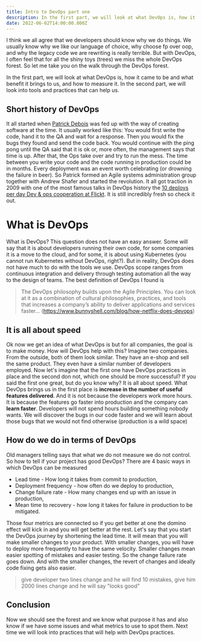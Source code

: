```yaml
---
title: Intro to DevOps part one
description: In the first part, we will look at what DevOps is, how it came to be and what benefit it brings to us.
date: 2022-06-02T14:00:00.000Z
---
```


I think we all agree that we developers should know why we do things. We usually know why we like our language of choice, why choose fp over oop, and why the legacy code we are rewriting is really terrible. But with DevOps, I often feel that for all the shiny toys (trees) we miss the whole DevOps forest. So let me take you on the walk through the DevOps forest.

In the first part, we will look at what DevOps is, how it came to be and what benefit it brings to us, and how to measure it. In the second part, we will look into tools and practices that can help us.

## Short history of DevOps

It all started when [Patrick Debois](https://twitter.com/patrickdebois?lang=cs) was fed up with the way of creating software at the time. It usually worked like this: You would first write the code, hand it to the QA and wait for a response. Then you would fix the bugs they found and send the code back. You would continue with the ping pong until the QA said that it is ok or, more often, the management says that time is up. After that, the Ops take over and try to run the mess. The time between you write your code and the code running in production could be in months. Every deployment was an event worth celebrating (or drowning the failure in beer). So Patrick formed an Agile systems administration group together with Andrew Shafer and started the revolution. It all got traction in 2009 with one of the most famous talks in DevOps history the [10 deploys per day Dev & ops cooperation at Flickt](https://www.slideshare.net/jallspaw/10-deploys-per-day-dev-and-ops-cooperation-at-flickr). It is still incredibly fresh so check it out.

# What is DevOps

What is DevOps? This question does not have an easy answer. Some will say that it is about developers running their own code, for some companies it is a move to the cloud, and for some, it is about using Kubernetes (you cannot run Kubernetes without DevOps, right?). But in reality, DevOps does not have much to do with the tools we use. DevOps scope ranges from continuous integration and delivery through testing automation all the way to the design of teams. The best definition of DevOps I found is

> The DevOps philosophy builds upon the Agile Principles. You can look at it as a combination of cultural philosophies, practices, and tools that increases a company’s ability to deliver applications and services faster... (https://www.bunnyshell.com/blog/how-netflix-does-devops)

## It is all about speed

Ok now we get an idea of what DevOps is but for all companies, the goal is to make money. How will DevOps help with this? Imagine two companies. From the outside, both of them look similar. They have an e-shop and sell the same product. They even have a similar number of developers employed. Now let's imagine that the first one have DevOps practices in place and the second don not, which one should be more successful?
If you said the first one great, but do you know why?
It is all about speed. What DevOps brings us in the first place is **increase in the number of useful features delivered**. And it is not because the developers work more hours. It is because the features go faster into production and the company can **learn faster**. Developers will not spend hours building something nobody wants. We will discover the bugs in our code faster and we will learn about those bugs that we would not find otherwise (production is a wild space)

## How do we do in terms of DevOps

Old managers telling says that what we do not measure we do not control. So how to tell if your project has good DevOps? There are 4 basic ways in which DevOps can be measured

- Lead time - How long it takes from commit to production,
- Deployment frequency - how often do we deploy to production,
- Change failure rate - How many changes end up with an issue in production,
- Mean time to recovery - how long it takes for failure in production to be mitigated.

Those four metrics are connected so if you get better at one the domino effect will kick in and you will get better at the rest. Let's say that you start the DevOps journey by shortening the lead time. It will mean that you will make smaller changes to your product. With smaller changes, you will have to deploy more frequently to have the same velocity. Smaller changes mean easier spotting of mistakes and easier testing. So the change failure rate goes down. And with the smaller changes, the revert of changes and ideally code fixing gets also easier.

> give developer two lines change and he will find 10 mistakes, give him 2000 lines change and he will say "looks good"

## Conclusion

Now we should see the forest and we know what purpose it has and also know if we have some issues and what metrics to use to spot them. Next time we will look into practices that will help with DevOps practices.
